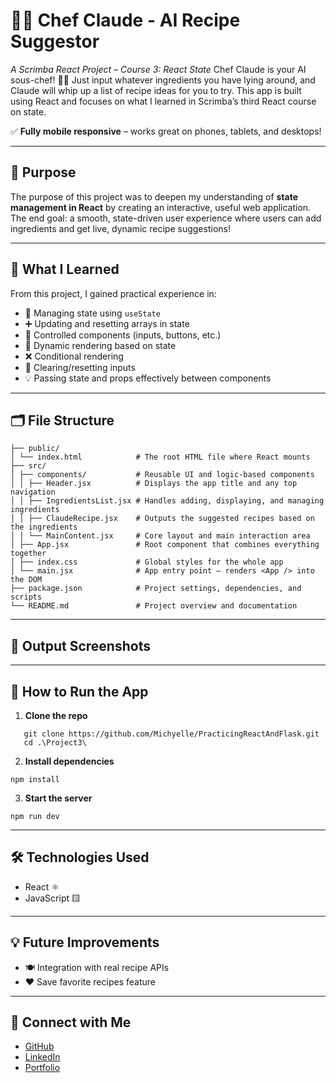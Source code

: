 # 👨‍🍳 Chef Claude - AI Recipe Suggestor
_A Scrimba React Project – Course 3: React State_
Chef Claude is your AI sous-chef! 🧠🍳 Just input whatever ingredients you have lying around, and Claude will whip up a list of recipe ideas for you to try. This app is built using React and focuses on what I learned in Scrimba’s third React course on state.

✅ **Fully mobile responsive** – works great on phones, tablets, and desktops!

---

## 🎯 Purpose  
The purpose of this project was to deepen my understanding of **state management in React** by creating an interactive, useful web application. The end goal: a smooth, state-driven user experience where users can add ingredients and get live, dynamic recipe suggestions!

---

## 🧠 What I Learned
From this project, I gained practical experience in:

- 🧺 Managing state using `useState`
- ➕ Updating and resetting arrays in state
- 🎯 Controlled components (inputs, buttons, etc.)
- 🔄 Dynamic rendering based on state
- ❌ Conditional rendering
- 🧼 Clearing/resetting inputs
- 💡 Passing state and props effectively between components

---

## 🗂️ File Structure
```
├── public/
│ └── index.html            # The root HTML file where React mounts
├── src/
│ ├── components/           # Reusable UI and logic-based components
│ │ ├── Header.jsx          # Displays the app title and any top navigation
│ │ ├── IngredientsList.jsx # Handles adding, displaying, and managing ingredients
│ │ ├── ClaudeRecipe.jsx    # Outputs the suggested recipes based on the ingredients
│ │ └── MainContent.jsx     # Core layout and main interaction area
│ ├── App.jsx               # Root component that combines everything together
│ ├── index.css             # Global styles for the whole app
│ └── main.jsx              # App entry point – renders <App /> into the DOM
├── package.json            # Project settings, dependencies, and scripts
└── README.md               # Project overview and documentation
```

---

## 📸 Output Screenshots  

---

## 🚀 How to Run the App  
1. **Clone the repo**
```
   git clone https://github.com/Michyelle/PracticingReactAndFlask.git
   cd .\Project3\
```

2. **Install dependencies**
```
npm install
```

3. **Start the server**
```
npm run dev
```

---

## 🛠️ Technologies Used
- React ⚛️
- JavaScript 🟨

---

## 💡 Future Improvements
- 🍽️ Integration with real recipe APIs
- ❤️ Save favorite recipes feature

---

## 🔗 Connect with Me
- [GitHub](https://github.com/Michyelle)
- [LinkedIn](https://www.linkedin.com/in/michellenguyen12/)
- [Portfolio](https://michellenguyen.vercel.app/)